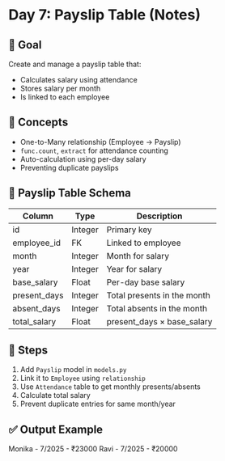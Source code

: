 # Day 7: Payslip Table (Notes)

## 🎯 Goal
Create and manage a payslip table that:
- Calculates salary using attendance
- Stores salary per month
- Is linked to each employee

## 🔁 Concepts
- One-to-Many relationship (Employee → Payslip)
- `func.count`, `extract` for attendance counting
- Auto-calculation using per-day salary
- Preventing duplicate payslips

## 🧱 Payslip Table Schema

| Column        | Type     | Description                   |
|---------------|----------|-------------------------------|
| id            | Integer  | Primary key                   |
| employee_id   | FK       | Linked to employee            |
| month         | Integer  | Month for salary              |
| year          | Integer  | Year for salary               |
| base_salary   | Float    | Per-day base salary           |
| present_days  | Integer  | Total presents in the month   |
| absent_days   | Integer  | Total absents in the month    |
| total_salary  | Float    | present_days × base_salary    |

## 🔧 Steps
1. Add `Payslip` model in `models.py`
2. Link it to `Employee` using `relationship`
3. Use `Attendance` table to get monthly presents/absents
4. Calculate total salary
5. Prevent duplicate entries for same month/year

## ✅ Output Example
Monika - 7/2025 - ₹23000
Ravi - 7/2025 - ₹20000
